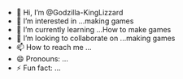 - 👋 Hi, I’m @Godzilla-KingLizzard
- 👀 I’m interested in ...making games
- 🌱 I’m currently learning ...How to make games
- 💞️ I’m looking to collaborate on ...making games
- 📫 How to reach me ...
- 😄 Pronouns: ...
- ⚡ Fun fact: ...

<!---
Godzilla-KingLizzard/Godzilla-KingLizzard is a ✨ special ✨ repository because its `README.md` (this file) appears on your GitHub profile.
You can click the Preview link to take a look at your changes.
--->
